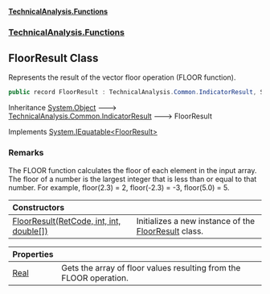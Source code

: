 #### [TechnicalAnalysis\.Functions](Atypical.TechnicalAnalysis.Functions.md 'Atypical\.TechnicalAnalysis\.Functions')
### [TechnicalAnalysis\.Functions](Atypical.TechnicalAnalysis.Functions.md#TechnicalAnalysis.Functions 'TechnicalAnalysis\.Functions')

## FloorResult Class

Represents the result of the vector floor operation \(FLOOR function\)\.

```csharp
public record FloorResult : TechnicalAnalysis.Common.IndicatorResult, System.IEquatable<TechnicalAnalysis.Functions.FloorResult>
```

Inheritance [System\.Object](https://docs.microsoft.com/en-us/dotnet/api/System.Object 'System\.Object') &#129106; [TechnicalAnalysis\.Common\.IndicatorResult](https://docs.microsoft.com/en-us/dotnet/api/TechnicalAnalysis.Common.IndicatorResult 'TechnicalAnalysis\.Common\.IndicatorResult') &#129106; FloorResult

Implements [System\.IEquatable&lt;](https://docs.microsoft.com/en-us/dotnet/api/System.IEquatable-1 'System\.IEquatable\`1')[FloorResult](FloorResult.md 'TechnicalAnalysis\.Functions\.FloorResult')[&gt;](https://docs.microsoft.com/en-us/dotnet/api/System.IEquatable-1 'System\.IEquatable\`1')

### Remarks
The FLOOR function calculates the floor of each element in the input array\.
The floor of a number is the largest integer that is less than or equal to that number\.
For example, floor\(2\.3\) = 2, floor\(\-2\.3\) = \-3, floor\(5\.0\) = 5\.

| Constructors | |
| :--- | :--- |
| [FloorResult\(RetCode, int, int, double\[\]\)](FloorResult.FloorResult(RetCode,int,int,double[]).md 'TechnicalAnalysis\.Functions\.FloorResult\.FloorResult\(TechnicalAnalysis\.Common\.RetCode, int, int, double\[\]\)') | Initializes a new instance of the [FloorResult](FloorResult.md 'TechnicalAnalysis\.Functions\.FloorResult') class\. |

| Properties | |
| :--- | :--- |
| [Real](FloorResult.Real.md 'TechnicalAnalysis\.Functions\.FloorResult\.Real') | Gets the array of floor values resulting from the FLOOR operation\. |
